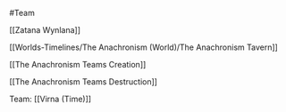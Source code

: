 #Team

[[Zatana Wynlana]]

[[Worlds-Timelines/The Anachronism (World)/The Anachronism Tavern]]

[[The Anachronism Teams Creation]]

[[The Anachronism Teams Destruction]]


Team:
[[Virna (Time)]]